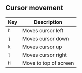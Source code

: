 ## Cursor movement

| Key | Description |
| --- | ----------- |
| `h` | Moves cursor left |
| `j` | Moves cursor down |
| `k` | Moves cursor up   |
| `l` | Moves cursor right|
| `H` | Move to top of screen |


